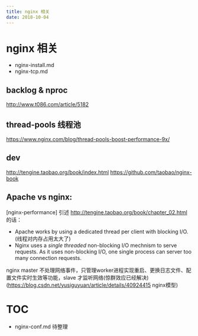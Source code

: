 ```yaml
---
title: nginx 相关
date: 2018-10-04
---
```

# nginx 相关
- nginx-install.md
- nginx-tcp.md

## backlog & nproc
http://www.t086.com/article/5182

## thread-pools 线程池
https://www.nginx.com/blog/thread-pools-boost-performance-9x/

## dev
http://tengine.taobao.org/book/index.html
https://github.com/taobao/nginx-book


## Apache vs nginx: 
[nginx-performance]
引述 http://tengine.taobao.org/book/chapter_02.html 的话：

- Apache works by using a dedicated thread per client with blocking I/O.(线程对内存占用太大了)
- Nginx uses a *single threaded* non-blocking I/O mechnism to serve requests. As it uses non-blocking I/O, one single process can server too many connection requests.

nginx master 不处理网络事件，只管理worker进程实现重启、更换日志文件、配置文件实时生效等功能，slave 才监听网络(惊群效应已经解决)(https://blog.csdn.net/yusiguyuan/article/details/40924415 nginx模型)

# TOC
- nginx-conf.md 待整理